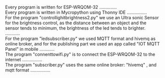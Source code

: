 Every program is written for ESP-WRQOM-32  ..............   
Every program is written in Mycropython using Thonny IDE  ................   
For the program "controllighitbrightness2.py" we use an Ultra sonic Sensor for the brightness control, as the distance between an object and the sensor tends to minimum, the brightness of the led tends to brighter.  ............    
For the program "ledsubscriber.py" we used MQTT format and hivemq as online broker, and for the publishing part we used an app called "IOT MQTT Panel" in mobile 
 ............   
The program "connenttowifi.py" is to connect the ESP-WRQOM-32 to the internet   ................   
The program "subscriber.py" uses the same online broker: "hivemq" , and mqtt format   ................   
